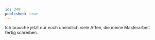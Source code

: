 ```yaml
---
id: 249
published: true
---
```

Ich brauche jetzt nur noch unendlich viele Affen, die meine Masterarbeit fertig schreiben.
